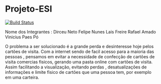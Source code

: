 # Projeto-ESI

[![Build Status](https://travis-ci.org/ViniciusPaespo/Projeto-ESI.svg?branch=master)](https://travis-ci.org/ViniciusPaespo/Projeto-ESI)




Nome dos Integrantes :
  Dirceu Neto
  Felipe Nunes
  Lais Freire
  Rafael Amado
  Vinicius Paes Pó
    
  O problema a ser solucionado é a grande perda e desinteresse hoje pelos cartões de visita.
  Com a internet sendo de facil acesso para a maioria das pessoas , pensamos em evitar a necessidade de confecção de cartões de visita comercias fisicos, gerando uma pasta online com cartões de visita. Assim facilitando a visualização, evitando perdas , desatualizações de informações e limite fisico de cartões que uma pessoa tem, por exemplo em uma carteira.
